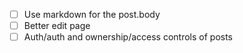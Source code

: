 - [ ] Use markdown for the post.body
- [ ] Better edit page
- [ ] Auth/auth and ownership/access controls of posts
